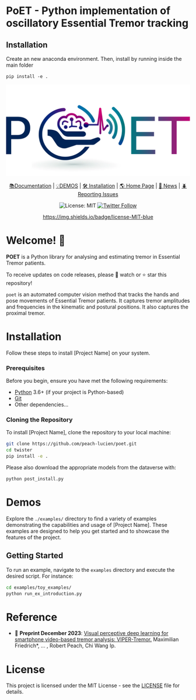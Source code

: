 
# PoET - Python implementation of oscillatory Essential Tremor tracking

## Installation

Create an new anaconda environment. Then, install by running inside the main folder

```
pip install -e .
```


<div align="center">


<p align="center">
  <img src="./artwork/poet_header.png" alt="plot">
</p>



[📚Documentation]() |
[💡DEMOS]() |
[🛠️ Installation]() |
[🌎 Home Page]() |
[🚨 News]() |
[🪲 Reporting Issues](https://github.com/peach-lucien/poet)



![License: MIT](https://img.shields.io/badge/license-MIT-blue)
[![Twitter Follow](https://shields.io/twitter/follow/RobertPeach15.svg)](https://twitter.com/RobertPeach15)

https://img.shields.io/badge/license-MIT-blue

</div>

# Welcome! 👋


**POET** is a Python library for analysing and estimating tremor in Essential Tremor patients. 

To receive updates on code releases, please 👀 watch or ⭐️ star this repository!

``poet`` is an automated computer vision method that tracks the hands and pose movements of Essential Tremor patients.
It captures tremor amplitudes and frequencies in the kinematic and postural positions. It also captures the proximal tremor.

# Installation


Follow these steps to install [Project Name] on your system.

### Prerequisites

Before you begin, ensure you have met the following requirements:
- [Python](https://www.python.org/downloads/) 3.6+ (if your project is Python-based)
- [Git](https://git-scm.com/downloads)
- Other dependencies...

### Cloning the Repository

To install [Project Name], clone the repository to your local machine:

```bash
git clone https://github.com/peach-lucien/poet.git
cd twister
pip install -e .
```

Please also download the appropriate models from the dataverse with:

```bash
python post_install.py
```

# Demos

Explore the `./examples/` directory to find a variety of examples demonstrating the capabilities and usage of [Project Name]. These examples are designed to help you get started and to showcase the features of the project.

## Getting Started

To run an example, navigate to the `examples` directory and execute the desired script. For instance:

```bash
cd examples/toy_examples/
python run_ex_introduction.py
```

# Reference

- 📄 **Preprint December 2023**:
  [Visual perceptive deep learning for smartphone video-based tremor analysis: VIPER-Tremor.](https://assets.researchsquare.com/files/rs-3692906/v1/635554eb-ad36-4361-91ee-4456904f8d9b.pdf)
  Maximilian Friedrich*, ... , Robert Peach, Chi Wang Ip.

# License

This project is licensed under the MIT License - see the [LICENSE](LICENSE) file for details.

